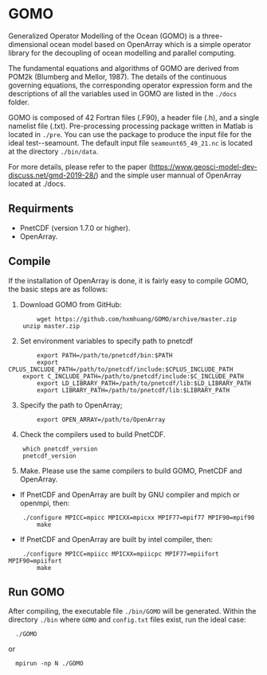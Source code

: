 # GOMO
Generalized Operator Modelling of the Ocean (GOMO) is a three-dimensional ocean model based on OpenArray which is a simple operator library for the decoupling of ocean modelling and parallel computing.

The fundamental equations and algorithms of GOMO are derived from POM2k (Blumberg and Mellor, 1987). The details of the continuous governing equations, the corresponding operator expression form and the descriptions of all the variables used in GOMO are listed in the `./docs` folder.

GOMO is composed of 42 Fortran files (.F90), a header file (.h), and a single namelist file (.txt). Pre-processing processing package written in Matlab is located in `./pre`. You can use the package to produce the input file for the ideal test--seamount. The default input file `seamount65_49_21.nc` is located at the directory `./bin/data`. 

For more details, please refer to the paper (https://www.geosci-model-dev-discuss.net/gmd-2019-28/) and the simple user mannual of OpenArray located at ./docs.

## Requirments
* PnetCDF (version 1.7.0 or higher).  
* OpenArray.  

## Compile 
If the installation of OpenArray is done, it is fairly easy to compile GOMO, the basic steps are as follows:

  1) Download GOMO from GitHub:  

```shell
        wget https://github.com/hxmhuang/GOMO/archive/master.zip  
	unzip master.zip
```

  2) Set environment variables to specify path to pnetcdf   

```shell
        export PATH=/path/to/pnetcdf/bin:$PATH   
        export CPLUS_INCLUDE_PATH=/path/to/pnetcdf/include:$CPLUS_INCLUDE_PATH    
	export C_INCLUDE_PATH=/path/to/pnetcdf/include:$C_INCLUDE_PATH   
        export LD_LIBRARY_PATH=/path/to/pnetcdf/lib:$LD_LIBRARY_PATH    
        export LIBRARY_PATH=/path/to/pnetcdf/lib:$LIBRARY_PATH   
```

  3) Specify the path to OpenArray;  
```shell
        export OPEN_ARRAY=/path/to/OpenArray
```

  4) Check the compilers used to build PnetCDF.

```shell
	which pnetcdf_version
	pnetcdf_version
```

  5) Make. Please use the same compilers to build GOMO, PnetCDF and OpenArray.   
   * If PnetCDF and OpenArray are built by GNU compiler and mpich or openmpi, then:  

```shell
	./configure MPICC=mpicc MPICXX=mpicxx MPIF77=mpif77 MPIF90=mpif90
        make  
```

   * If PnetCDF and OpenArray are built by intel compiler, then:  

```shell
	./configure MPICC=mpiicc MPICXX=mpiicpc MPIF77=mpiifort MPIF90=mpiifort
        make  
```

## Run GOMO
After compiling, the executable file `./bin/GOMO` will be generated. Within the directory `./bin` where `GOMO` and `config.txt` files exist, run the ideal case:
   
```shell
  ./GOMO   
```

or
  
```shell
  mpirun -np N ./GOMO   
```
